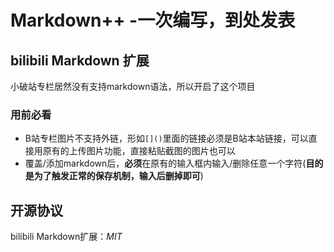 # Markdown++ -一次编写，到处发表
## bilibili Markdown 扩展  
小破站专栏居然没有支持markdown语法，所以开启了这个项目  
### 用前必看
+ B站专栏图片不支持外链，形如`[]()`里面的链接必须是B站本站链接，可以直接用原有的上传图片功能，直接粘贴截图的图片也可以
+ 覆盖/添加markdown后，**必须**在原有的输入框内输入/删除任意一个字符(**目的是为了触发正常的保存机制，输入后删掉即可**)

## 开源协议
bilibili Markdown扩展：*MIT*